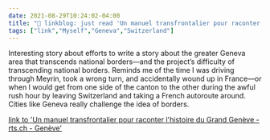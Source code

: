 ```yaml
---
date: 2021-08-29T10:24:02-04:00
title: "🔗 linkblog: just read 'Un manuel transfrontalier pour raconter l'histoire du Grand Genève - rts.ch - Genève'"
tags: ["link","Myself","Geneva","Switzerland"]
---
```

Interesting story about efforts to write a story about the greater Geneva area that transcends national borders—and the project’s difficulty of transcending national borders. Reminds me of the time I was driving through Meyrin, took a wrong turn, and accidentally wound up in France—or when I would get from one side of the canton to the other during the awful rush hour by leaving Switzerland and taking a French autoroute around. Cities like Geneva really challenge the idea of borders.
 
[link to 'Un manuel transfrontalier pour raconter l'histoire du Grand Genève - rts.ch - Genève'](https://www.rts.ch/info/regions/geneve/12446682-un-manuel-transfrontalier-pour-raconter-l-histoire-du-grand-geneve.html?rts_source=rss_t)
